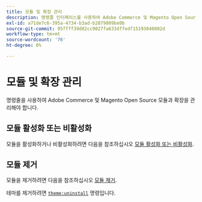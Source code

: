 ```yaml
---
title: 모듈 및 확장 관리
description: 명령줄 인터페이스를 사용하여 Adobe Commerce 및 Magento Open Source 모듈과 확장을 활성화, 비활성화 및 제거합니다.
exl-id: a71de7c6-395a-4734-b3ad-b2879809be0b
source-git-commit: 95ffff39d82cc9027fa633dffedf15193040802d
workflow-type: tm+mt
source-wordcount: '76'
ht-degree: 0%

---
```


# 모듈 및 확장 관리

명령줄을 사용하여 Adobe Commerce 및 Magento Open Source 모듈과 확장을 관리해야 합니다.

## 모듈 활성화 또는 비활성화

모듈을 활성화하거나 비활성화하려면 다음을 참조하십시오 [모듈 활성화 또는 비활성화](../../installation/tutorials/manage-modules.md).

## 모듈 제거

모듈을 제거하려면 다음을 참조하십시오 [모듈 제거](../../installation/tutorials/uninstall-modules.md).

테마를 제거하려면 [`theme:uninstall`](../../installation/tutorials/themes.md) 명령입니다.
